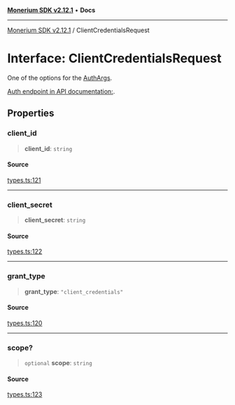 [**Monerium SDK v2.12.1**](../README.md) • **Docs**

---

[Monerium SDK v2.12.1](../README.md) / ClientCredentialsRequest

# Interface: ClientCredentialsRequest

One of the options for the [AuthArgs](../type-aliases/AuthArgs.md).

[Auth endpoint in API documentation:](https://monerium.dev/api-docs#operation/auth).

## Properties

### client_id

> **client_id**: `string`

#### Source

[types.ts:121](https://github.com/monerium/js-monorepo/blob/63219fde0f935acb35ce19f47571455bbfc0ffa7/packages/sdk/src/types.ts#L121)

---

### client_secret

> **client_secret**: `string`

#### Source

[types.ts:122](https://github.com/monerium/js-monorepo/blob/63219fde0f935acb35ce19f47571455bbfc0ffa7/packages/sdk/src/types.ts#L122)

---

### grant_type

> **grant_type**: `"client_credentials"`

#### Source

[types.ts:120](https://github.com/monerium/js-monorepo/blob/63219fde0f935acb35ce19f47571455bbfc0ffa7/packages/sdk/src/types.ts#L120)

---

### scope?

> `optional` **scope**: `string`

#### Source

[types.ts:123](https://github.com/monerium/js-monorepo/blob/63219fde0f935acb35ce19f47571455bbfc0ffa7/packages/sdk/src/types.ts#L123)

